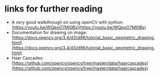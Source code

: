 # links for further reading
- A very good walkthrough on using openCV with python:  [https://youtu.be/WQeoO7MI0Bs](https://youtu.be/WQeoO7MI0Bs)
- Documentation for drawing on image: [https://docs.opencv.org/3.4/d3/d96/tutorial_basic_geometric_drawing.html](https://docs.opencv.org/3.4/d3/d96/tutorial_basic_geometric_drawing.html)
- Haar Cascades: [https://github.com/opencv/opencv/tree/master/data/haarcascades](https://github.com/opencv/opencv/tree/master/data/haarcascades)